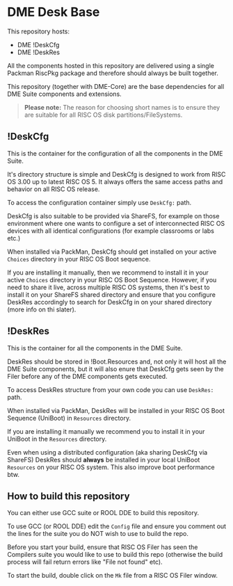 # DME Desk Base

This repository hosts:

- DME !DeskCfg
- DME !DeskRes

All the components hosted in this repository are delivered using a single Packman RiscPkg package and therefore should always be built together.

This repository (together with DME-Core) are the base dependencies for all DME Suite components and extensions. 

> **Please note:** The reason for choosing short names is to ensure they are suitable for all RISC OS disk partitions/FileSystems.

## !DeskCfg

This is the container for the configuration of all the components in the DME Suite.

It's directory structure is simple and DeskCfg is designed to work from RISC OS 3.00 up to latest RISC OS 5. It always offers the same access paths and behavior on all RISC OS release.

To access the configuration container simply use `DeskCfg:` path.

DeskCfg is also suitable to be provided via ShareFS, for example on those environment where one wants to configure a set of interconnected RISC OS devices with all identical configurations (for example classrooms or labs etc.)

When installed via PackMan, DeskCfg should get installed on your active `Choices` directory in your RISC OS Boot sequence.

If you are installing it manually, then we recommend to install it in your active `Choices` directory in your RISC OS Boot Sequence. However, if you need to share it live, across multiple RISC OS systems, then it's best to install it on your ShareFS shared directory and ensure that you configure DeskRes accordingly to search for DeskCfg in on your shared directory (more info on thi slater).

## !DeskRes

This is the container for all the components in the DME Suite.

DeskRes should be stored in !Boot.Resources and, not only it will host all the DME Suite components, but it will also enure that DeskCfg gets seen by the Filer before any of the DME components gets executed.

To access DeskRes structure from your own code you can use `DeskRes:` path.

When installed via PackMan, DeskRes will be installed in your RISC OS Boot Sequence (UniBoot) in `Resources` directory.

If you are installing it manually we recommend you to install it in your UniBoot in the `Resources` directory.

Even when using a distributed configuration (aka sharing DeskCfg via ShareFS) DeskRes should **always** be installed in your local UniBoot `Resources` on your RISC OS system. This also improve boot performance btw.

## How to build this repository

You can either use GCC suite or ROOL DDE to build this repository.

To use GCC (or ROOL DDE) edit the `Config` file and ensure you comment out the lines for the suite you do NOT wish to use to build the repo.

Before you start your build, ensure that RISC OS Filer has seen the Compilers suite you would like to use to build this repo (otherwise the build process will fail return errors like "File not found" etc).

To start the build, double click on the `Mk` file from a RISC OS Filer window.
 